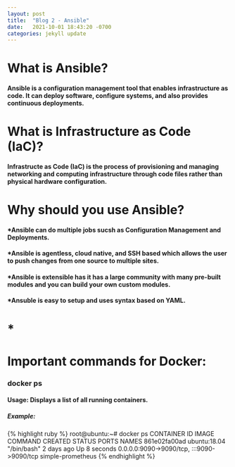 ```yaml
---
layout: post
title:  "Blog 2 - Ansible"
date:   2021-10-01 18:43:20 -0700
categories: jekyll update
---
```


# **What is Ansible?**
#### Ansible is a configuration management tool that enables infrastructure as code. It can deploy software, configure systems, and also provides continuous deployments.

# **What is Infrastructure as Code (IaC)?**
#### Infrastructe as Code (IaC) is the process of provisioning and managing networking and computing infrastructure through code files rather than physical hardware configuration.

# **Why should you use Ansible?**
####  *Ansible can do multiple jobs sucsh as Configuration Management and Deployments.
####  *Ansible is agentless, cloud native, and SSH based which allows the user to push changes from one source to multiple sites.
####  *Ansible is extensible has it has a large community with many pre-built modules and you can build your own custom modules.
####  *Ansuble is easy to setup and uses syntax based on YAML.

# *


# **Important commands for Docker:**
### **docker ps**
#### Usage: Displays a list of all running containers.
##### **Example:**
{% highlight ruby %}
root@ubuntu:~# docker ps
CONTAINER ID   IMAGE          COMMAND       CREATED      STATUS         PORTS                                       NAMES
861e02fa00ad   ubuntu:18.04   "/bin/bash"   2 days ago   Up 8 seconds   0.0.0.0:9090->9090/tcp, :::9090->9090/tcp   simple-prometheus
{% endhighlight %}